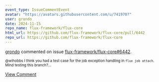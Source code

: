 ```yaml
---
event_type: IssueCommentEvent
avatar: "https://avatars.githubusercontent.com/u/741970?"
user: grondo
date: 2024-11-15
repo_name: flux-framework/flux-core
html_url: https://github.com/flux-framework/flux-core/pull/6442
repo_url: https://github.com/flux-framework/flux-core
---
```


<a href='https://github.com/grondo' target='_blank'>grondo</a> commented on issue <a href='https://github.com/flux-framework/flux-core/pull/6442' target='_blank'>flux-framework/flux-core#6442</a>.

<small>@wihobbs I think you had a test case for the job exception handling in `flux job attach`. Mind testing this branch?...</small>

<a href='https://github.com/flux-framework/flux-core/pull/6442' target='_blank'>View Comment</a>